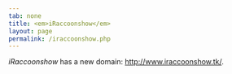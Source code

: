 ```yaml
---
tab: none
title: <em>iRaccoonshow</em>
layout: page
permalink: /iraccoonshow.php
---
```


_iRaccoonshow_ has a new domain: <http://www.iraccoonshow.tk/>.